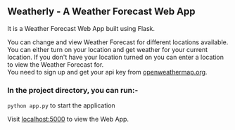 ## Weatherly - A Weather Forecast Web App

It is a Weather Forecast Web App built using Flask.

You can change and view Weather Forecast for different locations available. <br/>You can either turn on your location and get weather for your current location. If you don't have your location turned on you can enter a location to view the Weather Forecast for.<br/>You need to sign up and get your api key from [openweathermap.org](https://openweathermap.org/).

### In the project directory, you can run:-<br/>
`python app.py` to start the application

Visit [localhost:5000](https://localhost:5000) to view the Web App.



